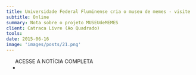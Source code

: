 ```yaml
---
title: Universidade Federal Fluminense cria o museu de memes - visite
subtitle: Online
summary: Nota sobre o projeto MUSEUdeMEMES
client: Catraca Livre (Ao Quadrado)
tools: 
date: 2015-06-16
image: 'images/posts/21.png'
---
```




<div class="post__share"><ul class="share__list list-reset">ACESSE A NOTÍCIA COMPLETA<li class="share__item" style="margin-left: 10px"><a class="share__link share__facebook" style="background: #fa5657" href="https://aoquadrado.catracalivre.com.br/educacao/universidade-federal-fluminense-cria-o-museu-de-memes-visite/?utm_source=rss&utm_medium=rss&utm_campaign=universidade-federal-fluminense-cria-o-museu-de-memes-visite&utm_medium=twitter&utm_campaign=AoQuadradoTwitter&utm_source=twitterfeed 
onclick=window.open(this.href, 'pop-up', 'left=20,top=20,width=500,height=500,toolbar=1,resizable=0'); return false;" title="Link" rel="nofollow"><i class="fa-solid fa-link"></i></a></li></ul></div>
<!-- <div class="gallery-box"><div class="gallery"><img src="/clipping/images/example-1.jpg" loading="lazy" alt="Project"><img src="/clipping/images/example-2.jpg" loading="lazy" alt="Project"></div><em>Gallery / <a href="https://www.freepik.com/" target="_blank">Freepic</a></em></div> -->